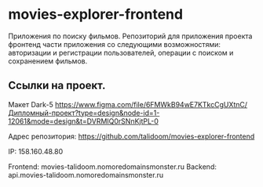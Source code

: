 # movies-explorer-frontend

Приложения по поиску фильмов.
Репозиторий для приложения проекта фронтенд части приложения со следующими возможностями: авторизации и регистрации пользователей, операции с поиском и сохранением фильмов.

## Ссылки на проект.

Макет Dark-5 https://www.figma.com/file/6FMWkB94wE7KTkcCgUXtnC/Дипломный-проект?type=design&node-id=1-12061&mode=design&t=DVRMIQ0rSNnKjtPL-0

Адрес репозитория: https://github.com/talidoom/movies-explorer-frontend

IP: 158.160.48.80

Frontend: movies-talidoom.nomoredomainsmonster.ru
Backend: api.movies-talidoom.nomoredomainsmonster.ru
